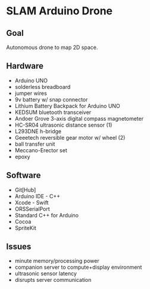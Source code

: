 # SLAM Arduino Drone

## Goal
Autonomous drone to map 2D space.

## Hardware
* Arduino UNO
* solderless breadboard
* jumper wires
* 9v battery w/ snap connector
* Lithium Battery Backpack for Arduino UNO
* KEDSUM bluetooth transceiver
* Andoer Grove 3-axis digital compass magnetometer
* HC-SR04 ultrasonic distance sensor (1)
* L293DNE h-bridge
* Geeetech reversible gear motor w/ wheel (2)
* ball transfer unit
* Meccano-Erector set
* epoxy

## Software
* Git[Hub]
* Arduino IDE - C++
* Xcode - Swift
* ORSSerialPort
* Standard C++ for Arduino
* Cocoa
* SpriteKit

## Issues
* minute memory/processing power
* companion server to compute+display environment
* ultrasonic sensor latency
* disrupts server communication
